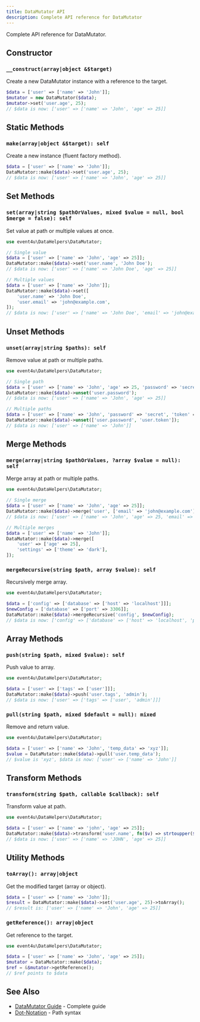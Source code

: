 ```yaml
---
title: DataMutator API
description: Complete API reference for DataMutator
---
```


Complete API reference for DataMutator.

## Constructor

### `__construct(array|object &$target)`

Create a new DataMutator instance with a reference to the target.

```php
$data = ['user' => ['name' => 'John']];
$mutator = new DataMutator($data);
$mutator->set('user.age', 25);
// $data is now: ['user' => ['name' => 'John', 'age' => 25]]
```

## Static Methods

### `make(array|object &$target): self`

Create a new instance (fluent factory method).

```php
$data = ['user' => ['name' => 'John']];
DataMutator::make($data)->set('user.age', 25);
// $data is now: ['user' => ['name' => 'John', 'age' => 25]]
```

## Set Methods

### `set(array|string $pathOrValues, mixed $value = null, bool $merge = false): self`

Set value at path or multiple values at once.

```php
use event4u\DataHelpers\DataMutator;

// Single value
$data = ['user' => ['name' => 'John', 'age' => 25]];
DataMutator::make($data)->set('user.name', 'John Doe');
// $data is now: ['user' => ['name' => 'John Doe', 'age' => 25]]

// Multiple values
$data = ['user' => ['name' => 'John']];
DataMutator::make($data)->set([
    'user.name' => 'John Doe',
    'user.email' => 'john@example.com',
]);
// $data is now: ['user' => ['name' => 'John Doe', 'email' => 'john@example.com']]
```

## Unset Methods

### `unset(array|string $paths): self`

Remove value at path or multiple paths.

```php
use event4u\DataHelpers\DataMutator;

// Single path
$data = ['user' => ['name' => 'John', 'age' => 25, 'password' => 'secret']];
DataMutator::make($data)->unset('user.password');
// $data is now: ['user' => ['name' => 'John', 'age' => 25]]

// Multiple paths
$data = ['user' => ['name' => 'John', 'password' => 'secret', 'token' => 'abc']];
DataMutator::make($data)->unset(['user.password', 'user.token']);
// $data is now: ['user' => ['name' => 'John']]
```

## Merge Methods

### `merge(array|string $pathOrValues, ?array $value = null): self`

Merge array at path or multiple paths.

```php
use event4u\DataHelpers\DataMutator;

// Single merge
$data = ['user' => ['name' => 'John', 'age' => 25]];
DataMutator::make($data)->merge('user', ['email' => 'john@example.com']);
// $data is now: ['user' => ['name' => 'John', 'age' => 25, 'email' => 'john@example.com']]

// Multiple merges
$data = ['user' => ['name' => 'John']];
DataMutator::make($data)->merge([
    'user' => ['age' => 25],
    'settings' => ['theme' => 'dark'],
]);
```

### `mergeRecursive(string $path, array $value): self`

Recursively merge array.

```php
use event4u\DataHelpers\DataMutator;

$data = ['config' => ['database' => ['host' => 'localhost']]];
$newConfig = ['database' => ['port' => 3306]];
DataMutator::make($data)->mergeRecursive('config', $newConfig);
// $data is now: ['config' => ['database' => ['host' => 'localhost', 'port' => 3306]]]
```

## Array Methods

### `push(string $path, mixed $value): self`

Push value to array.

```php
use event4u\DataHelpers\DataMutator;

$data = ['user' => ['tags' => ['user']]];
DataMutator::make($data)->push('user.tags', 'admin');
// $data is now: ['user' => ['tags' => ['user', 'admin']]]
```

### `pull(string $path, mixed $default = null): mixed`

Remove and return value.

```php
use event4u\DataHelpers\DataMutator;

$data = ['user' => ['name' => 'John', 'temp_data' => 'xyz']];
$value = DataMutator::make($data)->pull('user.temp_data');
// $value is 'xyz', $data is now: ['user' => ['name' => 'John']]
```

## Transform Methods

### `transform(string $path, callable $callback): self`

Transform value at path.

```php
use event4u\DataHelpers\DataMutator;

$data = ['user' => ['name' => 'john', 'age' => 25]];
DataMutator::make($data)->transform('user.name', fn($v) => strtoupper($v));
// $data is now: ['user' => ['name' => 'JOHN', 'age' => 25]]
```

## Utility Methods

### `toArray(): array|object`

Get the modified target (array or object).

```php
$data = ['user' => ['name' => 'John']];
$result = DataMutator::make($data)->set('user.age', 25)->toArray();
// $result is: ['user' => ['name' => 'John', 'age' => 25]]
```

### `getReference(): array|object`

Get reference to the target.

```php
use event4u\DataHelpers\DataMutator;

$data = ['user' => ['name' => 'John', 'age' => 25]];
$mutator = DataMutator::make($data);
$ref = &$mutator->getReference();
// $ref points to $data
```

## See Also

- [DataMutator Guide](/data-helpers/main-classes/data-mutator/) - Complete guide
- [Dot-Notation](/data-helpers/core-concepts/dot-notation/) - Path syntax

